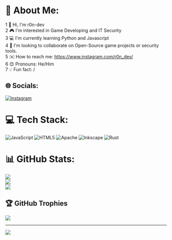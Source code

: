 # 💫 About Me:
1  👋 Hi, I'm r0n-dev<br>2  🎮 I'm interested in Game Developing and IT Security<br>3  💻 I'm currently learning Python and Javascript<br>4  🤝 I'm looking to collaborate on Open-Source game projects or security tools.<br>5  ✉️ How to reach me: https://www.instagram.com/r0n_dev/<br>6  😊 Pronouns: He/Him<br>7  💡 Fun fact: /


## 🌐 Socials:
[![Instagram](https://img.shields.io/badge/Instagram-%23E4405F.svg?logo=Instagram&logoColor=white)](https://instagram.com/r0n-dev) 

# 💻 Tech Stack:
![JavaScript](https://img.shields.io/badge/javascript-%23323330.svg?style=for-the-badge&logo=javascript&logoColor=%23F7DF1E) ![HTML5](https://img.shields.io/badge/html5-%23E34F26.svg?style=for-the-badge&logo=html5&logoColor=white) ![Apache](https://img.shields.io/badge/apache-%23D42029.svg?style=for-the-badge&logo=apache&logoColor=white) ![Inkscape](https://img.shields.io/badge/Inkscape-e0e0e0?style=for-the-badge&logo=inkscape&logoColor=080A13) ![Rust](https://img.shields.io/badge/rust-%23000000.svg?style=for-the-badge&logo=rust&logoColor=white)
# 📊 GitHub Stats:
![](https://github-readme-stats.vercel.app/api?username=r0n-dev&theme=dark&hide_border=false&include_all_commits=false&count_private=false)<br/>
![](https://nirzak-streak-stats.vercel.app/?user=r0n-dev&theme=dark&hide_border=false)<br/>
![](https://github-readme-stats.vercel.app/api/top-langs/?username=r0n-dev&theme=dark&hide_border=false&include_all_commits=false&count_private=false&layout=compact)

## 🏆 GitHub Trophies
![](https://github-profile-trophy.vercel.app/?username=r0n-dev&theme=dark&no-frame=false&no-bg=false&margin-w=4)

---
[![](https://visitcount.itsvg.in/api?id=r0n-dev&icon=0&color=0)](https://visitcount.itsvg.in)

<!-- Proudly created with GPRM ( https://gprm.itsvg.in ) -->
